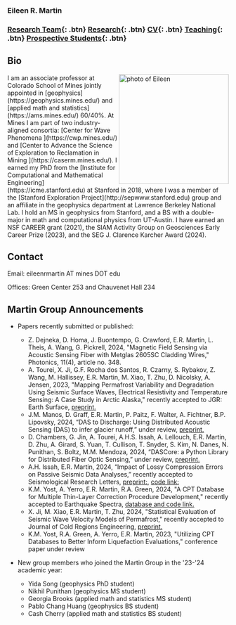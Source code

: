 ### Eileen R. Martin

###   [Research Team](/team){: .btn}     [Research](/research){: .btn}       [CV](/docs/ermartin_CV.pdf){: .btn}       [Teaching](/teaching){: .btn}     [Prospective Students](/prospectiveStudents){: .btn}

## Bio

<img src="https://eileenrmartin.github.io/img/eileen.jpg" alt="photo of Eileen" align="right" style="width: 250px;"/>
I am an associate professor at Colorado School of Mines jointly appointed in [geophysics](https://geophysics.mines.edu/)  and [applied math and statistics](https://ams.mines.edu/) 60/40%. At Mines I am part of two industry-aligned consortia: [Center for Wave Phenomena ](https://cwp.mines.edu/) and [Center to Advance the Science of Exploration to Reclamation in Mining ](https://caserm.mines.edu/). I earned my PhD from the [Institute for Computational and Mathematical Engineering](https://icme.stanford.edu) at Stanford in 2018, where I was a member of the [Stanford Exploration Project](http://sepwww.stanford.edu) group and an affiliate in the geophysics department at Lawrence Berkeley National Lab. I hold an MS in geophysics from Stanford, and a BS with a double-major in math and computational physics from UT-Austin. I have earned an NSF CAREER grant (2021), the SIAM Activity Group on Geosciences Early Career Prize (2023), and the SEG J. Clarence Karcher Award (2024).  

## Contact


Email: eileenrmartin AT mines DOT edu

Offices: Green Center 253 and Chauvenet Hall 234  
 

## Martin Group Announcements


* Papers recently submitted or published:
  * Z. Dejneka, D. Homa, J. Buontempo, G. Crawford, E.R. Martin, L. Theis, A. Wang, G. Pickrell, 2024, "Magnetic Field Sensing via Acoustic Sensing Fiber with Metglas 2605SC Cladding Wires," Photonics, 11(4), article no. 348.
  * A. Tourei, X. Ji, G.F. Rocha dos Santos, R. Czarny, S. Rybakov, Z. Wang, M. Hallissey, E.R. Martin, M. Xiao, T. Zhu, D. Nicolsky, A. Jensen, 2023, "Mapping Permafrost Variability and Degradation Using Seismic Surface Waves, Electrical Resistivity and Temperature Sensing: A Case Study in Arctic Alaska," recently accepted to JGR: Earth Surface, [preprint.](https://eartharxiv.org/repository/view/5706/)
  * J.M. Manos, D. Graff, E.R. Martin, P. Paitz, F. Walter, A. Fichtner, B.P. Lipovsky, 2024, “DAS to Discharge: Using Distributed Acoustic Sensing (DAS) to infer glacier runoff,” under review, [preprint.](https://eartharxiv.org/repository/view/6680/)
  * D. Chambers, G. Jin, A. Tourei, A.H.S. Issah, A. Lellouch, E.R. Martin, D. Zhu, A. Girard, S. Yuan, T. Cullison, T. Snyder, S. Kim, N. Danes, N. Punithan, S. Boltz, M.M. Mendoza, 2024, “DASCore: a Python Library for Distributed Fiber Optic Sensing,” under review, [preprint.](https://eartharxiv.org/repository/view/6571/)   
  * A.H. Issah, E.R. Martin, 2024, “Impact of Lossy Compression Errors on Passive Seismic Data Analyses,” recently accepted to Seismological Research Letters, [preprint:](https://repository.mines.edu/handle/11124/177939), [code link:](https://github.com/aissah/Issah-SRL-compression-2023/) 
  * K.M. Yost, A. Yerro, E.R. Martin, R.A. Green, 2024, "A CPT Database for Multiple Thin-Layer Correction Procedure Development," recently accepted to Earthquake Spectra, [database and code link.](https://data.lib.vt.edu/articles/dataset/Data_Associated_with_A_CPT_Database_for_Multiple_Thin-Layer_Correction_Procedure_Development/21408450) 
  * X. Ji, M. Xiao, E.R. Martin, T. Zhu, 2024, "Statistical Evaluation of Seismic Wave Velocity Models of Permafrost," recently accepted to Journal of Cold Regions Engineering, [preprint.](https://eartharxiv.org/repository/view/5601/)
  * K.M. Yost, R.A. Green, A. Yerro, E.R. Martin, 2023, "Utilizing CPT Databases to Better Inform Liquefaction Evaluations," conference paper under review


* New group members who joined the Martin Group in the '23-'24 academic year:
  * Yida Song (geophysics PhD student)
  * Nikhil Punithan (geophysics MS student)
  * Georgia Brooks (applied math and statistics MS student)
  * Pablo Chang Huang (geophysics BS student)
  * Cash Cherry (applied math and statistics BS student)


